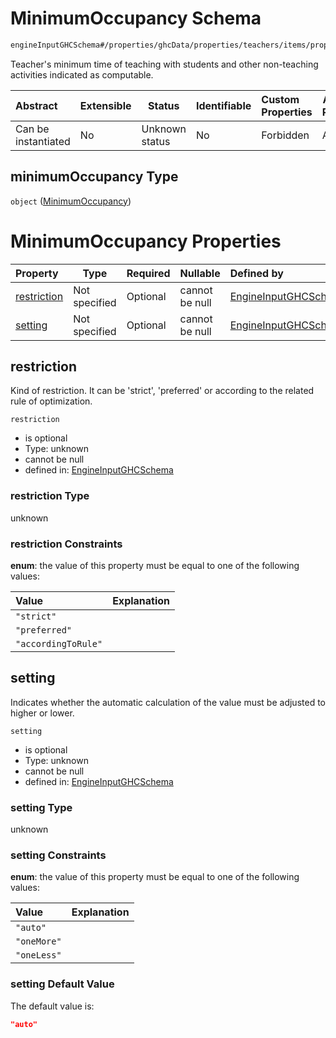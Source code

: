 # MinimumOccupancy Schema

```txt
engineInputGHCSchema#/properties/ghcData/properties/teachers/items/properties/settings/items/properties/dailyOcupation/properties/minimumOccupancy
```

Teacher's minimum time of teaching with students and other non-teaching activities indicated as computable.


| Abstract            | Extensible | Status         | Identifiable | Custom Properties | Additional Properties | Access Restrictions | Defined In                                                         |
| :------------------ | ---------- | -------------- | ------------ | :---------------- | --------------------- | ------------------- | ------------------------------------------------------------------ |
| Can be instantiated | No         | Unknown status | No           | Forbidden         | Allowed               | none                | [ghc.schema.json\*](../out/ghc.schema.json "open original schema") |

## minimumOccupancy Type

`object` ([MinimumOccupancy](ghc-properties-ghcdata-properties-teachers-teacher-properties-settings-periodsetting-properties-dailyocupation-properties-minimumoccupancy.md))

# MinimumOccupancy Properties

| Property                    | Type          | Required | Nullable       | Defined by                                                                                                                                                                                                                                                                                                                                                               |
| :-------------------------- | ------------- | -------- | -------------- | :----------------------------------------------------------------------------------------------------------------------------------------------------------------------------------------------------------------------------------------------------------------------------------------------------------------------------------------------------------------------- |
| [restriction](#restriction) | Not specified | Optional | cannot be null | [EngineInputGHCSchema](ghc-properties-ghcdata-properties-teachers-teacher-properties-settings-periodsetting-properties-dailyocupation-properties-minimumoccupancy-properties-restriction.md "engineInputGHCSchema#/properties/ghcData/properties/teachers/items/properties/settings/items/properties/dailyOcupation/properties/minimumOccupancy/properties/restriction") |
| [setting](#setting)         | Not specified | Optional | cannot be null | [EngineInputGHCSchema](ghc-properties-ghcdata-properties-teachers-teacher-properties-settings-periodsetting-properties-dailyocupation-properties-minimumoccupancy-properties-setting.md "engineInputGHCSchema#/properties/ghcData/properties/teachers/items/properties/settings/items/properties/dailyOcupation/properties/minimumOccupancy/properties/setting")         |

## restriction

Kind of restriction. It can be 'strict', 'preferred' or according to the related rule of optimization.


`restriction`

-   is optional
-   Type: unknown
-   cannot be null
-   defined in: [EngineInputGHCSchema](ghc-properties-ghcdata-properties-teachers-teacher-properties-settings-periodsetting-properties-dailyocupation-properties-minimumoccupancy-properties-restriction.md "engineInputGHCSchema#/properties/ghcData/properties/teachers/items/properties/settings/items/properties/dailyOcupation/properties/minimumOccupancy/properties/restriction")

### restriction Type

unknown

### restriction Constraints

**enum**: the value of this property must be equal to one of the following values:

| Value               | Explanation |
| :------------------ | ----------- |
| `"strict"`          |             |
| `"preferred"`       |             |
| `"accordingToRule"` |             |

## setting

Indicates whether the automatic calculation of the value must be adjusted to higher or lower.


`setting`

-   is optional
-   Type: unknown
-   cannot be null
-   defined in: [EngineInputGHCSchema](ghc-properties-ghcdata-properties-teachers-teacher-properties-settings-periodsetting-properties-dailyocupation-properties-minimumoccupancy-properties-setting.md "engineInputGHCSchema#/properties/ghcData/properties/teachers/items/properties/settings/items/properties/dailyOcupation/properties/minimumOccupancy/properties/setting")

### setting Type

unknown

### setting Constraints

**enum**: the value of this property must be equal to one of the following values:

| Value       | Explanation |
| :---------- | ----------- |
| `"auto"`    |             |
| `"oneMore"` |             |
| `"oneLess"` |             |

### setting Default Value

The default value is:

```json
"auto"
```
